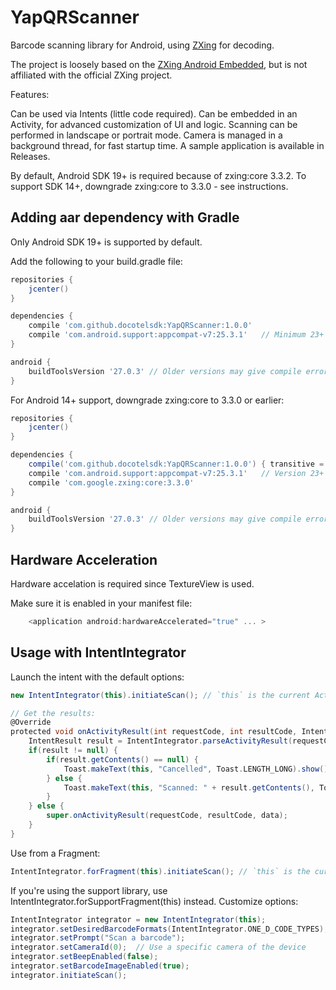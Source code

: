 # YapQRScanner
Barcode scanning library for Android, using [ZXing][2] for decoding.

The project is loosely based on the [ZXing Android Embedded][3], but is not affiliated with the official ZXing project.

Features:

Can be used via Intents (little code required).
Can be embedded in an Activity, for advanced customization of UI and logic.
Scanning can be performed in landscape or portrait mode.
Camera is managed in a background thread, for fast startup time.
A sample application is available in Releases.

By default, Android SDK 19+ is required because of zxing:core 3.3.2. To support SDK 14+, downgrade zxing:core to 3.3.0 - see instructions.

## Adding aar dependency with Gradle
Only Android SDK 19+ is supported by default.

Add the following to your build.gradle file:

```groovy
repositories {
    jcenter()
}

dependencies {
    compile 'com.github.docotelsdk:YapQRScanner:1.0.0'
    compile 'com.android.support:appcompat-v7:25.3.1'   // Minimum 23+ is required
}

android {
    buildToolsVersion '27.0.3' // Older versions may give compile errors
}
```

For Android 14+ support, downgrade zxing:core to 3.3.0 or earlier:

```groovy
repositories {
    jcenter()
}

dependencies {
    compile('com.github.docotelsdk:YapQRScanner:1.0.0') { transitive = false }
    compile 'com.android.support:appcompat-v7:25.3.1'   // Version 23+ is required
    compile 'com.google.zxing:core:3.3.0'
}

android {
    buildToolsVersion '27.0.3' // Older versions may give compile errors
}
```

## Hardware Acceleration
Hardware accelation is required since TextureView is used.

Make sure it is enabled in your manifest file:

```groovy
    <application android:hardwareAccelerated="true" ... >
```

## Usage with IntentIntegrator
Launch the intent with the default options:

```groovy
new IntentIntegrator(this).initiateScan(); // `this` is the current Activity

// Get the results:
@Override
protected void onActivityResult(int requestCode, int resultCode, Intent data) {
    IntentResult result = IntentIntegrator.parseActivityResult(requestCode, resultCode, data);
    if(result != null) {
        if(result.getContents() == null) {
            Toast.makeText(this, "Cancelled", Toast.LENGTH_LONG).show();
        } else {
            Toast.makeText(this, "Scanned: " + result.getContents(), Toast.LENGTH_LONG).show();
        }
    } else {
        super.onActivityResult(requestCode, resultCode, data);
    }
}
```

Use from a Fragment:

```groovy
IntentIntegrator.forFragment(this).initiateScan(); // `this` is the current Fragment
```

If you're using the support library, use IntentIntegrator.forSupportFragment(this) instead.
Customize options:

```groovy
IntentIntegrator integrator = new IntentIntegrator(this);
integrator.setDesiredBarcodeFormats(IntentIntegrator.ONE_D_CODE_TYPES);
integrator.setPrompt("Scan a barcode");
integrator.setCameraId(0);  // Use a specific camera of the device
integrator.setBeepEnabled(false);
integrator.setBarcodeImageEnabled(true);
integrator.initiateScan();
```


[1]: http://journeyapps.com
[2]: https://github.com/zxing/zxing/
[3]: https://github.com/journeyapps/zxing-android-embedded
[4]: https://github.com/journeyapps/zxing-android-embedded/blob/2.x/README.md
[5]: zxing-android-embedded/src/com/google/zxing/integration/android/IntentIntegrator.java
[7]: http://www.apache.org/licenses/LICENSE-2.0
